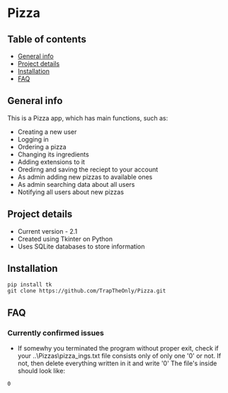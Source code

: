 # Pizza

## Table of contents
* [General info](#general-info)
* [Project details](#project-details)
* [Installation](#installation)
* [FAQ](#faq)

## General info
This is a Pizza app, which has main functions, such as:
* Creating a new user 
* Logging in 
* Ordering a pizza
* Changing its ingredients
* Adding extensions to it
* Oredirng and saving the reciept to your account
* As admin adding new pizzas to available ones
* As admin searching data about all users
* Notifying all users about new pizzas

## Project details
* Current version - 2.1
* Created using Tkinter on Python
* Uses SQLite databases to store information

## Installation
```
pip install tk
git clone https://github.com/TrapTheOnly/Pizza.git
```

## FAQ
### Currently confirmed issues
* If somewhy you terminated the program without proper exit, check if your ..\Pizzas\pizza_ings.txt file consists only of only one '0' or not. If not, then delete everything written in it and write '0' The file's inside should look like:
```
0
```
